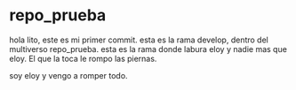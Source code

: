 # repo_prueba

hola lito, este es mi primer commit.
esta es la rama develop, dentro del multiverso repo_prueba.
esta es la rama donde labura eloy y nadie mas que eloy. El que la toca le rompo las piernas.

soy eloy y vengo a romper todo.